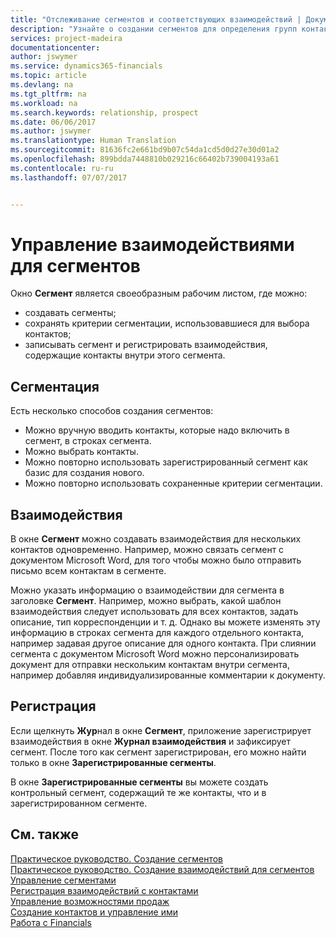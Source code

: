 ```yaml
---
title: "Отслеживание сегментов и соответствующих взаимодействий | Документы Майкрософт"
description: "Узнайте о создании сегментов для определения групп контактов и определения взаимодействий для сегментов."
services: project-madeira
documentationcenter: 
author: jswymer
ms.service: dynamics365-financials
ms.topic: article
ms.devlang: na
ms.tgt_pltfrm: na
ms.workload: na
ms.search.keywords: relationship, prospect
ms.date: 06/06/2017
ms.author: jswymer
ms.translationtype: Human Translation
ms.sourcegitcommit: 81636fc2e661bd9b07c54da1cd5d0d27e30d01a2
ms.openlocfilehash: 899bdda7448810b029216c66402b739004193a61
ms.contentlocale: ru-ru
ms.lasthandoff: 07/07/2017


---
```

# <a name="managing-interactions-for-segments"></a>Управление взаимодействиями для сегментов
Окно **Сегмент** является своеобразным рабочим листом, где можно:

* создавать сегменты;
* сохранять критерии сегментации, использовавшиеся для выбора контактов;
* записывать сегмент и регистрировать взаимодействия, содержащие контакты внутри этого сегмента.

## <a name="segmenting"></a>Сегментация
Есть несколько способов создания сегментов:

* Можно вручную вводить контакты, которые надо включить в сегмент, в строках сегмента.
* Можно выбрать контакты.
* Можно повторно использовать зарегистрированный сегмент как базис для создания нового.
* Можно повторно использовать сохраненные критерии сегментации.

## <a name="interactions"></a>Взаимодействия
В окне **Сегмент** можно создавать взаимодействия для нескольких контактов одновременно. Например, можно связать сегмент с документом Microsoft Word, для того чтобы можно было отправить письмо всем контактам в сегменте.

Можно указать информацию о взаимодействии для сегмента в заголовке **Сегмент**. Например, можно выбрать, какой шаблон взаимодействия следует использовать для всех контактов, задать описание, тип корреспонденции и т. д. Однако вы можете изменять эту информацию в строках сегмента для каждого отдельного контакта, например задавая другое описание для одного контакта. При слиянии сегмента с документом Microsoft Word можно персонализировать документ для отправки нескольким контактам внутри сегмента, например добавляя индивидуализированные комментарии к документу.

## <a name="logging"></a>Регистрация
Если щелкнуть **Жур**нал в окне **Сегмент**, приложение зарегистрирует взаимодействия в окне **Журнал взаимодействия** и зафиксирует сегмент. После того как сегмент зарегистрирован, его можно найти только в окне **Зарегистрированные сегменты**.

В окне **Зарегистрированные сегменты** вы можете создать контрольный сегмент, содержащий те же контакты, что и в зарегистрированном сегменте.

## <a name="see-also"></a>См. также
[Практическое руководство. Создание сегментов](marketing-how-create-segment.md)  
[Практическое руководство. Создание взаимодействий для сегментов](marketing-how-create-interactions.md)  
[Управление сегментами](marketing-segments.md)  
[Регистрация взаимодействий с контактами](marketing-interactions.md)  
[Управление возможностями продаж](marketing-manage-sales-opportunities.md)  
[Создание контактов и управление ими](marketing-contacts.md)  
[Работа с Financials](ui-work-product.md)

